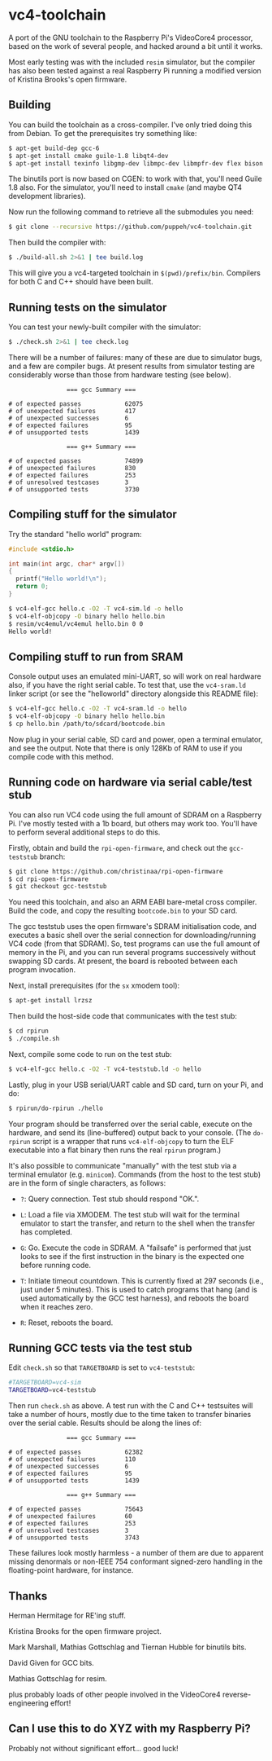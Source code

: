 # vc4-toolchain
A port of the GNU toolchain to the Raspberry Pi's VideoCore4 processor, based on the work of several people, and hacked around a bit until it works.

Most early testing was with the included `resim` simulator, but the compiler has also been tested against a real Raspberry Pi running a modified version of Kristina Brooks's open firmware.

Building
--------

You can build the toolchain as a cross-compiler. I've only tried doing this from Debian. To get the prerequisites try something like:

```bash
$ apt-get build-dep gcc-6
$ apt-get install cmake guile-1.8 libqt4-dev
$ apt-get install texinfo libgmp-dev libmpc-dev libmpfr-dev flex bison
```

The binutils port is now based on CGEN: to work with that, you'll need Guile 1.8 also. For the simulator, you'll need to install `cmake` (and maybe QT4 development libraries).

Now run the following command to retrieve all the submodules you need:

```bash
$ git clone --recursive https://github.com/puppeh/vc4-toolchain.git
```

Then build the compiler with:

```bash
$ ./build-all.sh 2>&1 | tee build.log
```

This will give you a vc4-targeted toolchain in `$(pwd)/prefix/bin`. Compilers for both C and C++ should have been built.

Running tests on the simulator
------------------------------

You can test your newly-built compiler with the simulator:

```bash
$ ./check.sh 2>&1 | tee check.log
```

There will be a number of failures: many of these are due to simulator bugs, and a few are compiler bugs. At present results from simulator testing are considerably worse than those from hardware testing (see below).

```
                === gcc Summary ===

# of expected passes            62075
# of unexpected failures        417
# of unexpected successes       6
# of expected failures          95
# of unsupported tests          1439

                === g++ Summary ===

# of expected passes            74899
# of unexpected failures        830
# of expected failures          253
# of unresolved testcases       3
# of unsupported tests          3730
```


Compiling stuff for the simulator
---------------------------------

Try the standard "hello world" program:

```c
#include <stdio.h>

int main(int argc, char* argv[])
{
  printf("Hello world!\n");
  return 0;
}
```

```bash
$ vc4-elf-gcc hello.c -O2 -T vc4-sim.ld -o hello
$ vc4-elf-objcopy -O binary hello hello.bin
$ resim/vc4emul/vc4emul hello.bin 0 0
Hello world!
```

Compiling stuff to run from SRAM
--------------------------------

Console output uses an emulated mini-UART, so will work on real
hardware also, if you have the right serial cable. To test that, use the
`vc4-sram.ld` linker script (or see the "helloworld" directory alongside
this README file):

```bash
$ vc4-elf-gcc hello.c -O2 -T vc4-sram.ld -o hello
$ vc4-elf-objcopy -O binary hello hello.bin
$ cp hello.bin /path/to/sdcard/bootcode.bin
```

Now plug in your serial cable, SD card and power, open a terminal emulator, and see the output. Note that there is only 128Kb of RAM to use if you compile code with this method.

Running code on hardware via serial cable/test stub
---------------------------------------------------

You can also run VC4 code using the full amount of SDRAM on a Raspberry Pi. I've mostly tested with a 1b board, but others may work too. You'll have to perform several additional steps to do this.

Firstly, obtain and build the `rpi-open-firmware`, and check out the `gcc-teststub` branch:

```bash
$ git clone https://github.com/christinaa/rpi-open-firmware
$ cd rpi-open-firmware
$ git checkout gcc-teststub
```

You need this toolchain, and also an ARM EABI bare-metal cross compiler. Build the code, and copy the resulting `bootcode.bin` to your SD card.

The gcc teststub uses the open firmware's SDRAM initialisation code, and executes a basic shell over the serial connection for downloading/running VC4 code (from that SDRAM). So, test programs can use the full amount of memory in the Pi, and you can run several programs successively without swapping SD cards. At present, the board is rebooted between each program invocation.

Next, install prerequisites (for the `sx` xmodem tool):

```bash
$ apt-get install lrzsz
```

Then build the host-side code that communicates with the test stub:

```bash
$ cd rpirun
$ ./compile.sh
```

Next, compile some code to run on the test stub:

```bash
$ vc4-elf-gcc hello.c -O2 -T vc4-teststub.ld -o hello
```

Lastly, plug in your USB serial/UART cable and SD card, turn on your Pi, and do:

```bash
$ rpirun/do-rpirun ./hello
```

Your program should be transferred over the serial cable, execute on the hardware, and send its (line-buffered) output back to your console. (The `do-rpirun` script is a wrapper that runs `vc4-elf-objcopy` to turn the ELF executable into a flat binary then runs the real `rpirun` program.)

It's also possible to communicate "manually" with the test stub via a terminal emulator (e.g. `minicom`). Commands (from the host to the test stub) are in the form of single characters, as follows:

 * `?`: Query connection. Test stub should respond "OK.".
 
 * `L`: Load a file via XMODEM. The test stub will wait for the terminal emulator to start the transfer, and return to the shell when the transfer has completed.
 
 * `G`: Go. Execute the code in SDRAM. A "failsafe" is performed that just looks to see if the first instruction in the binary is the expected one before running code.
 
 * `T`: Initiate timeout countdown. This is currently fixed at 297 seconds (i.e., just under 5 minutes). This is used to catch programs that hang (and is used automatically by the GCC test harness), and reboots the board when it reaches zero.
 
 * `R`: Reset, reboots the board.

Running GCC tests via the test stub
-----------------------------------

Edit `check.sh` so that `TARGETBOARD` is set to `vc4-teststub`:

```bash
#TARGETBOARD=vc4-sim
TARGETBOARD=vc4-teststub
```

Then run `check.sh` as above. A test run with the C and C++ testsuites will take a number of hours, mostly due to the time taken to transfer binaries over the serial cable. Results should be along the lines of:

```
                === gcc Summary ===

# of expected passes            62382
# of unexpected failures        110
# of unexpected successes       6
# of expected failures          95
# of unsupported tests          1439

                === g++ Summary ===

# of expected passes            75643
# of unexpected failures        60
# of expected failures          253
# of unresolved testcases       3
# of unsupported tests          3743

```

These failures look mostly harmless - a number of them are due to apparent missing denormals or non-IEEE 754 conformant signed-zero handling in the floating-point hardware, for instance.

Thanks
------

Herman Hermitage for RE'ing stuff.

Kristina Brooks for the open firmware project.

Mark Marshall, Mathias Gottschlag and Tiernan Hubble for binutils bits.

David Given for GCC bits.

Mathias Gottschlag for resim.

plus probably loads of other people involved in the VideoCore4 reverse-engineering effort!

Can I use this to do XYZ with my Raspberry Pi?
----------------------------------------------

Probably not without significant effort... good luck!
